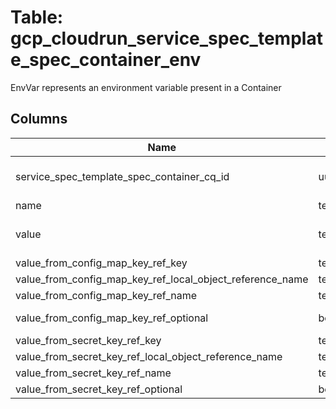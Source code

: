
# Table: gcp_cloudrun_service_spec_template_spec_container_env
EnvVar represents an environment variable present in a Container
## Columns
| Name        | Type           | Description  |
| ------------- | ------------- | -----  |
|service_spec_template_spec_container_cq_id|uuid|Unique CloudQuery ID of gcp_cloudrun_service_spec_template_spec_containers table (FK)|
|name|text|Name of the environment variable|
|value|text|Variable references $(VAR_NAME) are expanded using the previous defined environment variables in the container and any route environment variables|
|value_from_config_map_key_ref_key|text|The key to select|
|value_from_config_map_key_ref_local_object_reference_name|text|Name of the referent|
|value_from_config_map_key_ref_name|text|The ConfigMap to select from|
|value_from_config_map_key_ref_optional|boolean|Specify whether the ConfigMap or its key must be defined|
|value_from_secret_key_ref_key|text|A Cloud Secret Manager secret version|
|value_from_secret_key_ref_local_object_reference_name|text|Name of the referent|
|value_from_secret_key_ref_name|text|The name of the secret in Cloud Secret Manager|
|value_from_secret_key_ref_optional|boolean|Specify whether the Secret or its key must be defined|
